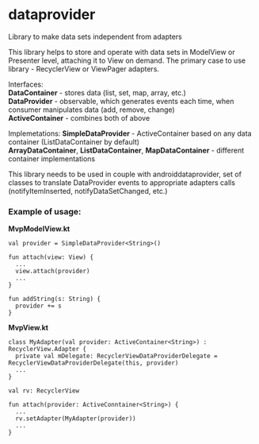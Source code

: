 # dataprovider
Library to make data sets independent from adapters

This library helps to store and operate with data sets in ModelView or Presenter level, attaching it to View on demand.
The primary case to use library - RecyclerView or ViewPager adapters.

Interfaces:  
**DataContainer** - stores data (list, set, map, array, etc.)  
**DataProvider** - observable, which generates events each time, when consumer manipulates data (add, remove, change)  
**ActiveContainer** - combines both of above

Implemetations:
**SimpleDataProvider** - ActiveContainer based on any data container (ListDataContainer by default)  
**ArrayDataContainer**, **ListDataContainer**, **MapDataContainer** - different container implementations

This library needs to be used in couple with androiddataprovider, set of classes to translate DataProvider events to appropriate adapters calls (notifyItemInserted, notifyDataSetChanged, etc.)

### Example of usage:
**MvpModelView.kt**

```
val provider = SimpleDataProvider<String>()

fun attach(view: View) {
  ...
  view.attach(provider)
  ...
}

fun addString(s: String) {
  provider += s
}
```
**MvpView.kt**

```
class MyAdapter(val provider: ActiveContainer<String>) : RecyclerView.Adapter { 
  private val mDelegate: RecyclerViewDataProviderDelegate = RecyclerViewDataProviderDelegate(this, provider)
  ...
}

val rv: RecyclerView

fun attach(provider: ActiveConntainer<String>) {
  ...
  rv.setAdapter(MyAdapter(provider))
  ...
}
```
